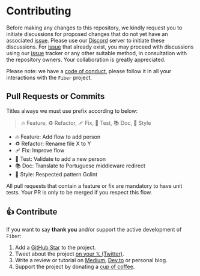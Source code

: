 # Contributing

Before making any changes to this repository, we kindly request you to initiate discussions for proposed changes that do not yet have an associated [issue](https://github.com/gofiber/fiber/issues). Please use our [Discord](https://gofiber.io/discord) server to initiate these discussions. For [issue](https://github.com/gofiber/fiber/issues) that already exist, you may proceed with discussions using our [issue](https://github.com/gofiber/fiber/issues) tracker or any other suitable method, in consultation with the repository owners. Your collaboration is greatly appreciated.

Please note: we have a [code of conduct](https://github.com/gofiber/fiber/blob/master/.github/CODE_OF_CONDUCT.md), please follow it in all your interactions with the `Fiber` project.

## Pull Requests or Commits

Titles always we must use prefix according to below:

> 🔥 Feature, ♻️ Refactor, 🩹 Fix, 🚨 Test, 📚 Doc, 🎨 Style

- 🔥 Feature: Add flow to add person
- ♻️ Refactor: Rename file X to Y
- 🩹 Fix: Improve flow
- 🚨 Test: Validate to add a new person
- 📚 Doc: Translate to Portuguese middleware redirect
- 🎨 Style: Respected pattern Golint

All pull requests that contain a feature or fix are mandatory to have unit tests. Your PR is only to be merged if you respect this flow.

## 👍 Contribute

If you want to say **thank you** and/or support the active development of `Fiber`:

1. Add a [GitHub Star](https://github.com/gofiber/fiber/stargazers) to the project.
2. Tweet about the project [on your 𝕏 (Twitter)](https://x.com/intent/tweet?text=%F0%9F%9A%80%20Fiber%20%E2%80%94%20is%20an%20Express.js%20inspired%20web%20framework%20build%20on%20Fasthttp%20for%20%23Go%20https%3A%2F%2Fgithub.com%2Fgofiber%2Ffiber).
3. Write a review or tutorial on [Medium](https://medium.com/), [Dev.to](https://dev.to/) or personal blog.
4. Support the project by donating a [cup of coffee](https://buymeacoff.ee/fenny).
